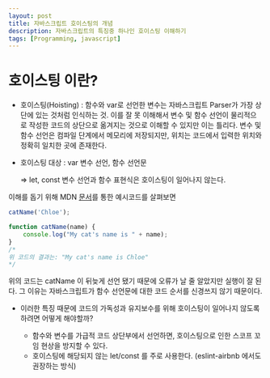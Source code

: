 ```yaml
---
layout: post
title: 자바스크립트 호이스팅의 개념
description: 자바스크립트의 특징중 하나인 호이스팅 이해하기
tags: [Programming, javascript]
---
```


# 호이스팅 이란?

-   호이스팅(Hoisting) : 함수와 var로 선언한 변수는 자바스크립트 Parser가 가장 상단에 있는 것처럼 인식하는 것. 이를 잘 못 이해해서 변수 및 함수 선언이 물리적으로 작성한 코드의 상단으로 옮겨지는 것으로 이해할 수 있지만 이는 틀리다. 변수 및 함수 선언은 컴파일 단계에서 메모리에 저장되지만, 위치는 코드에서 입력한 위치와 정확히 일치한 곳에 존재한다.

-   호이스팅 대상 : var 변수 선언, 함수 선언문

    => let, const 변수 선언과 함수 표현식은 호이스팅이 일어나지 않는다.

이해를 돕기 위해 MDN [문서](https://developer.mozilla.org/ko/docs/Glossary/Hoisting)를 통한 예시코드를 살펴보면

```js
catName('Chloe');

function catName(name) {
	console.log("My cat's name is " + name);
}
/*
위 코드의 결과는: "My cat's name is Chloe"
*/
```

위의 코드는 catName 이 뒤늦게 선언 됐기 때문에 오류가 날 줄 알았지만 실행이 잘 된다. 그 이유는 자바스크립트가 함수 선언문에 대한 코드 순서를 신경쓰지 않기 때문이다.

-   이러한 특징 때문에 코드의 가독성과 유지보수를 위해 호이스팅이 일어나지 않도록 하려면 어떻게 해야할까?

    -   함수와 변수를 가급적 코드 상단부에서 선언하면, 호이스팅으로 인한 스코프 꼬임 현상을 방지할 수 있다.
    -   호이스팅에 해당되지 않는 let/const 를 주로 사용한다. (eslint-airbnb 에서도 권장하는 방식)
